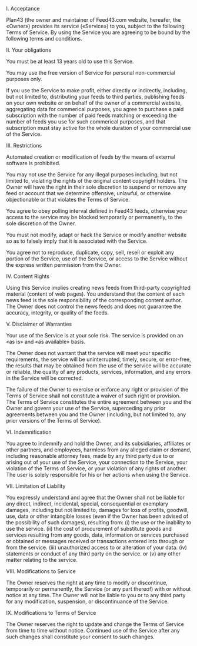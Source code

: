 I. Acceptance

Plan43 (the owner and maintainer of Feed43.com website, hereafer, the «Owner») provides its service («Service») to you, subject to the following Terms of Service. By using the Service you are agreeing to be bound by the following terms and conditions.

II. Your obligations

You must be at least 13 years old to use this Service.

You may use the free version of Service for personal non-commercial purposes only.

If you use the Service to make profit, either directly or indirectly, including, but not limited to, distributing your feeds to third parties, publishing feeds on your own website or on behalf of the owner of a commercial website, aggregating data for commerical purposes, you agree to purchase a paid subscription with the number of paid feeds matching or exceeding the number of feeds you use for such commerical purposes, and that subscription must stay active for the whole duration of your commercial use of the Service.

III. Restrictions

Automated creation or modification of feeds by the means of external software is prohibited.

You may not use the Service for any illegal purposes including, but not limited to, violating the rights of the original content copyright holders. The Owner will have the right in their sole discretion to suspend or remove any feed or account that we determine offensive, unlawful, or otherwise objectionable or that violates the Terms of Service.

You agree to obey polling interval defined in Feed43 feeds, otherwise your access to the service may be blocked temporarily or permanently, to the sole discretion of the Owner.

You must not modify, adapt or hack the Service or modify another website so as to falsely imply that it is associated with the Service.

You agree not to reproduce, duplicate, copy, sell, resell or exploit any portion of the Service, use of the Service, or access to the Service without the express written permission from the Owner.

IV. Content Rights

Using this Service implies creating news feeds from third-party copyrighted material (content of web pages). You understand that the content of each news feed is the sole responsibility of the corresponding content author. The Owner does not control the news feeds and does not guarantee the accuracy, integrity, or quality of the feeds.

V. Disclaimer of Warranties

Your use of the Service is at your sole risk. The service is provided on an «as is» and «as available» basis.

The Owner does not warrant that the service will meet your specific requirements, the service will be uninterrupted, timely, secure, or error-free, the results that may be obtained from the use of the service will be accurate or reliable, the quality of any products, services, information, and any errors in the Service will be corrected.

The failure of the Owner to exercise or enforce any right or provision of the Terms of Service shall not constitute a waiver of such right or provision. The Terms of Service constitutes the entire agreement between you and the Owner and govern your use of the Service, superceding any prior agreements between you and the Owner (including, but not limited to, any prior versions of the Terms of Service).

VI. Indemnification

You agree to indemnify and hold the Owner, and its subsidiaries, affiliates or other partners, and employees, harmless from any alleged claim or demand, including reasonable attorney fees, made by any third party due to or arising out of your use of the Service, your connection to the Service, your violation of the Terms of Service, or your violation of any rights of another. The user is solely responsible for his or her actions when using the Service.

VII. Limitation of Liability

You expressly understand and agree that the Owner shall not be liable for any direct, indirect, incidental, special, consequential or exemplary damages, including but not limited to, damages for loss of profits, goodwill, use, data or other intangible losses (even if the Owner has been advised of the possibility of such damages), resulting from: (i) the use or the inability to use the service. (ii) the cost of procurement of substitute goods and services resulting from any goods, data, information or services purchased or obtained or messages received or transactions entered into through or from the service. (iii) unauthorized access to or alteration of your data. (iv) statements or conduct of any third party on the service. or (v) any other matter relating to the service.

VIII. Modifications to Service

The Owner reserves the right at any time to modify or discontinue, temporarily or permanently, the Service (or any part thereof) with or without notice at any time. The Owner will not be liable to you or to any third party for any modification, suspension, or discontinuance of the Service.

IX. Modifications to Terms of Service

The Owner reserves the right to update and change the Terms of Service from time to time without notice. Continued use of the Service after any such changes shall constitute your consent to such changes.